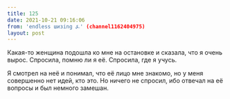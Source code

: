 ```yaml
---
title: 125
date: 2021-10-21 09:16:06
from: 'endless шизing ⍼' (channel1162404975)
layout: post
---
```


Какая-то женщина подошла ко мне на остановке и сказала, что я очень вырос. Спросила, помню ли я её. Спросила, где я учусь.

Я смотрел на неё и понимал, что её лицо мне знакомо, но у меня совершенно нет идей, кто это. Но ничего не спросил, ибо отвечал на её вопросы и был немного замешан.
